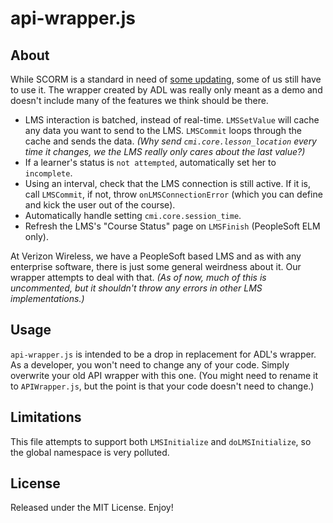 # api-wrapper.js

## About

While SCORM is a standard in need of [some updating](http://scorm.com/tincan/), some of us still have to use it. The wrapper created by ADL was really only meant as a demo and doesn't include many of the features we think should be there.

  - LMS interaction is batched, instead of real-time. `LMSSetValue` will cache any data you want to send to the LMS. `LMSCommit` loops through the cache and sends the data. _(Why send `cmi.core.lesson_location` every time it changes, we the LMS really only cares about the last value?)_
  - If a learner's status is `not attempted`, automatically set her to `incomplete`.
  - Using an interval, check that the LMS connection is still active. If it is, call `LMSCommit`, if not, throw `onLMSConnectionError` (which you can define and kick the user out of the course).
  - Automatically handle setting `cmi.core.session_time`.
  - Refresh the LMS's "Course Status" page on `LMSFinish` (PeopleSoft ELM only).

At Verizon Wireless, we have a PeopleSoft based LMS and as with any enterprise software, there is just some general weirdness about it. Our wrapper attempts to deal with that. _(As of now, much of this is uncommented, but it shouldn't throw any errors in other LMS implementations.)_

## Usage

`api-wrapper.js` is intended to be a drop in replacement for ADL's wrapper. As a developer, you won't need to change any of your code. Simply overwrite your old API wrapper with this one. (You might need to rename it to `APIWrapper.js`, but the point is that your code doesn't need to change.) 

## Limitations

This file attempts to support both `LMSInitialize` and `doLMSInitialize`, so the global namespace is very polluted.

## License

Released under the MIT License. Enjoy!